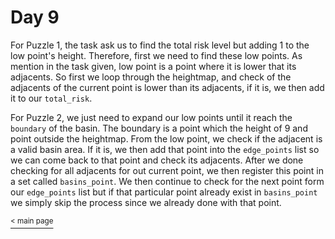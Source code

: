 # Day 9

For Puzzle 1, the task ask us to find the total risk level but adding 1 to the low point's height. Therefore, first we need to find these low points. As mention in the task given, low point is a point where it is lower that its adjacents. So first we loop through the heightmap, and check of the adjacents of the current point is lower than its adjacents, if it is, we then add it to our `total_risk`.

For Puzzle 2, we just need to expand our low points until it reach the `boundary` of the basin. The boundary is a point which the height of 9 and point outside the heightmap. From the low point, we check if the adjacent is a valid basin area. If it is, we then add that point into the `edge_points` list so we can come back to that point and check its adjacents. After we done checking for all adjacents for out current point, we then register this point in a set called `basins_point`. We then continue to check for the next point form our `edge_points` list but if that particular point already exist in `basins_point` we simply skip the process since we already done with that point.

[<sup>< main page](../README.md#My-Attempt-in-AoC-2021)

